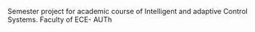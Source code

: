 Semester project for academic course of Intelligent and adaptive Control Systems.
Faculty of ECE- AUTh
